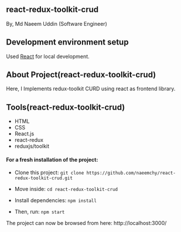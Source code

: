 ## react-redux-toolkit-crud
By, Md Naeem Uddin (Software Engineer)

## Development environment setup
Used [React](https://reactjs.org/^18.2.0) for local development.

## About Project(react-redux-toolkit-crud)
Here, I Implements redux-toolkit CURD using react as frontend library.

## Tools(react-redux-toolkit-crud)
- HTML
- CSS
- React.js
- react-redux
- reduxjs/toolkit

#### For a fresh installation of the project: 
- Clone this project:
    `git clone https://github.com/naeemchy/react-redux-toolkit-crud.git`

- Move inside:
    `cd react-redux-toolkit-crud`

- Install dependencies:
    `npm install`
    
- Then, run:
    `npm start`

The project can now be browsed from here: http://localhost:3000/